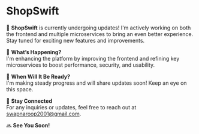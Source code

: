 # ShopSwift  

🚀 **ShopSwift** is currently undergoing updates! I'm actively working on both the frontend and multiple microservices to bring an even better experience. Stay tuned for exciting new features and improvements.  

🔧 **What’s Happening?**  
I'm enhancing the platform by improving the frontend and refining key microservices to boost performance, security, and usability.  

📅 **When Will It Be Ready?**  
I'm making steady progress and will share updates soon! Keep an eye on this space.  

📢 **Stay Connected**  
For any inquiries or updates, feel free to reach out at [swapnaroop2001@gmail.com](mailto:swapnaroop2001@gmail.com).  

🔜 **See You Soon!**  
